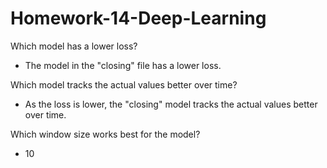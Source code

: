 # Homework-14-Deep-Learning

Which model has a lower loss?
- The model in the "closing" file has a lower loss.

Which model tracks the actual values better over time?
- As the loss is lower, the "closing" model tracks the actual values better over time. 

Which window size works best for the model?
- 10